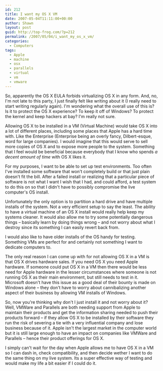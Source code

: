 ```yaml
---
id: 212
title: I want my OS X VM
date: 2007-05-04T11:11:00+00:00
author: Shawn
layout: post
guid: http://top-frog.com/?p=212
permalink: /2007/05/04/i_want_my_os_x_vm/
categories:
  - Computers
tags:
  - Apple
  - machine
  - osx
  - parallels
  - virtual
  - vm
  - vmware
---
```

So, apparently the OS X EULA forbids virtualizing OS X in any form. And, no, I'm not late to this party, I just finally felt like writing about it (I really need to start writing regularly again). I'm wondering what the overall use of this is? Is it to protect the OS X experience? To keep it off of Windows? To protect the kernel and keep hackers at bay? I'm really not sure.



Allowing OS X to be installed in a VM (Virtual Machine) would take OS X into a lot of different places, including some places that Apple has a hard time with. Like the Enterprise (Enterprise being an overly fancy, Dilbert-esque, word for large companies). I would imagine that this would serve to sell more copies of OS X and to expose more people to the system. Something that I feel would be beneficial because everybody that I know who spends _a decent amount of time_ with OS X likes it.

For my purposes, I want to be able to set up test environments. Too often I've installed some software that won't completely build or that just plain doesn't fit the bill. After a failed install or realizing that a particular piece of software is not what I want I wish that I had, and could afford, a test system to do this on so that I didn't have to possibly compromise the live computer's OS install. 

Unfortunately the only option is to partition a hard drive and have multiple installs of the system. Not a very efficient setup to say the least. The ability to have a virtual machine of an OS X install would really help keep my systems cleaner. It would also allow me to try some potentially dangerous things – basically learn by doing things wrong – and not worry about what I destroy since its something I can easily revert back from.

I would also like to have older installs of the OS handy for testing. Something VMs are perfect for and certainly not something I want to dedicate computers to. 

The only real reason I can come up with for not allowing OS X in a VM is that OS X drives hardware sales. If you need OS X you need Apple hardware. If someone could put OS X in a VM then there would be less need for Apple hardware in the lesser circumstances where someone is not running OS X as their main environment, but still needs to test in it. Microsoft doesn't have this issue as a good deal of their bounty is made on Windows alone – they don't have to worry about cannibalizing another aspect of their business by allowing VM installs of Windows.

So, now you're thinking why don't I just install it and not worry about it? Well, VMWare and Parallels are both needing support from Apple to maintain their products and get the information sharing needed to push their products forward – if they allow OS X to be installed by their software they run the risk of severing a tie with a very influential company and lose business because of it. Apple isn't the largest market in the computer world but it is still large enough to have an impact on companies like VMWare and Parallels – hence their product offerings for OS X.

I simply can't wait for the day when Apple allows me to have OS X in a VM so I can dash in, check compatibility, and then decide wether I want to do the same thing on my live system. Its a super effective way of testing and would make my life a bit easier if I could do it.
